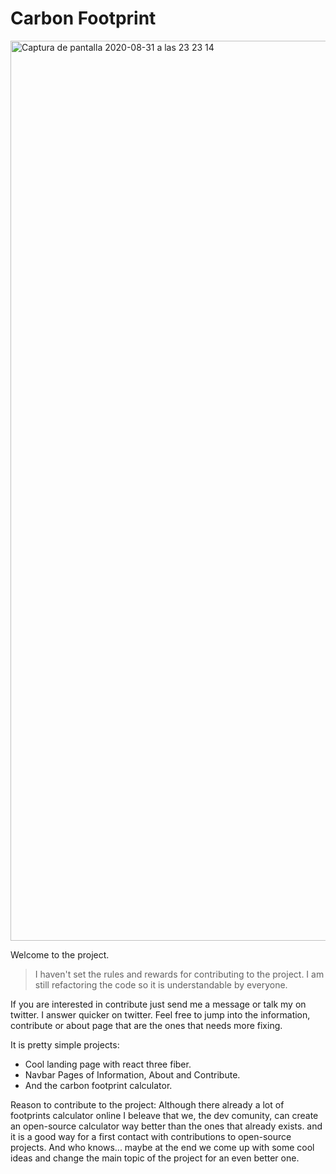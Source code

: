 # Carbon Footprint

<img width="1440" alt="Captura de pantalla 2020-08-31 a las 23 23 14" src="https://user-images.githubusercontent.com/44972334/91770153-f3943700-ebe0-11ea-9b16-5762d7125d74.png">


Welcome to the project.


> I haven't set the rules and rewards for contributing to the project. I am still refactoring the code so it is understandable by everyone.

If you are interested in contribute just send me a message or talk my on twitter. I answer quicker on twitter.
Feel free to jump into the information, contribute or about page that are the ones that needs more fixing.

It is pretty simple projects:

  - Cool landing page with react three fiber.
  - Navbar Pages of Information, About and Contribute.
  - And the carbon footprint calculator.

Reason to contribute to the project:
 Although there already a lot of footprints calculator online I beleave that we, the dev comunity, can create an open-source calculator way better than the ones that already exists. and it is a good way for a first contact with contributions to open-source projects. And who knows... maybe at the end we come up with some cool ideas and change the main topic of the project for an even better one. 

